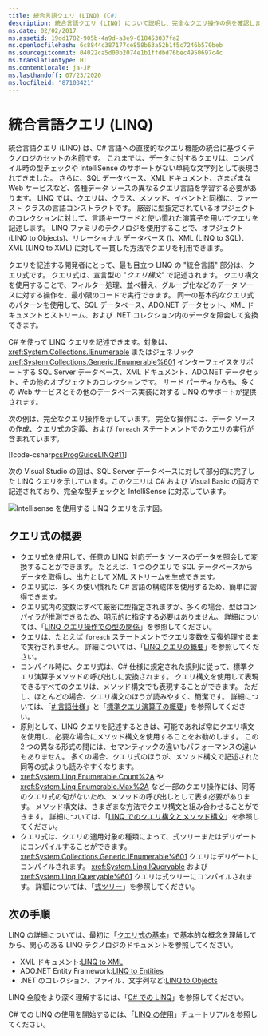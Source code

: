 ```yaml
---
title: 統合言語クエリ (LINQ) (C#)
description: 統合言語クエリ (LINQ) について説明し、完全なクエリ操作の例を確認します。
ms.date: 02/02/2017
ms.assetid: 19dd1782-905b-4a9d-a3e9-618453037fa2
ms.openlocfilehash: 6c8844c387177ce858b63a52b1f5c7246b570beb
ms.sourcegitcommit: 04022ca5d00b2074e1b1ffdbd76bec4950697c4c
ms.translationtype: HT
ms.contentlocale: ja-JP
ms.lasthandoff: 07/23/2020
ms.locfileid: "87103421"
---
```

# <a name="language-integrated-query-linq"></a>統合言語クエリ (LINQ)

統合言語クエリ (LINQ) は、C# 言語への直接的なクエリ機能の統合に基づくテクノロジのセットの名前です。 これまでは、データに対するクエリは、コンパイル時の型チェックや IntelliSense のサポートがない単純な文字列として表現されてきました。 さらに、SQL データベース、XML ドキュメント、さまざまな Web サービスなど、各種データ ソースの異なるクエリ言語を学習する必要があります。 LINQ では、クエリは、クラス、メソッド、イベントと同様に、ファースト クラスの言語コンストラクトです。 厳密に型指定されているオブジェクトのコレクションに対して、言語キーワードと使い慣れた演算子を用いてクエリを記述します。 LINQ ファミリのテクノロジを使用することで、オブジェクト (LINQ to Objects)、リレーショナル データベース ()、XML (LINQ to SQL)、XML (LINQ to XML) に対して一貫した方法でクエリを利用できます。

クエリを記述する開発者にとって、最も目立つ LINQ の "統合言語" 部分は、クエリ式です。 クエリ式は、宣言型の "*クエリ構文*" で記述されます。 クエリ構文を使用することで、フィルター処理、並べ替え、グループ化などのデータ ソースに対する操作を、最小限のコードで実行できます。 同一の基本的なクエリ式のパターンを使用して、SQL データベース、ADO.NET データセット、XML ドキュメントとストリーム、および .NET コレクション内のデータを照会して変換できます。

C# を使って LINQ クエリを記述できます。対象は、<xref:System.Collections.IEnumerable> またはジェネリック <xref:System.Collections.Generic.IEnumerable%601> インターフェイスをサポートする SQL Server データベース、XML ドキュメント、ADO.NET データセット、その他のオブジェクトのコレクションです。 サード パーティからも、多くの Web サービスとその他のデータベース実装に対する LINQ のサポートが提供されます。

次の例は、完全なクエリ操作を示しています。 完全な操作には、データ ソースの作成、クエリ式の定義、および `foreach` ステートメントでのクエリの実行が含まれています。

[!code-csharp[csProgGuideLINQ#11](~/samples/snippets/csharp/concepts/linq/index_1.cs)]

次の Visual Studio の図は、SQL Server データベースに対して部分的に完了した LINQ クエリを示しています。このクエリは C# および Visual Basic の両方で記述されており、完全な型チェックと IntelliSense に対応しています。

![Intellisense を使用する LINQ クエリを示す図。](./media/introduction-to-linq/linq-query-intellisense.png)

## <a name="query-expression-overview"></a>クエリ式の概要

- クエリ式を使用して、任意の LINQ 対応データ ソースのデータを照会して変換することができます。 たとえば、1 つのクエリで SQL データベースからデータを取得し、出力として XML ストリームを生成できます。
- クエリ式は、多くの使い慣れた C# 言語の構成体を使用するため、簡単に習得できます。
- クエリ式内の変数はすべて厳密に型指定されますが、多くの場合、型はコンパイラが推測できるため、明示的に指定する必要はありません。 詳細については、「[LINQ クエリ操作での型の関係](type-relationships-in-linq-query-operations.md)」を参照してください。
- クエリは、たとえば `foreach` ステートメントでクエリ変数を反復処理するまで実行されません。 詳細については、「[LINQ クエリの概要](introduction-to-linq-queries.md)」を参照してください。
- コンパイル時に、クエリ式は、C# 仕様に規定された規則に従って、標準クエリ演算子メソッドの呼び出しに変換されます。 クエリ構文を使用して表現できるすべてのクエリは、メソッド構文でも表現することができます。 ただし、ほとんどの場合、クエリ構文のほうが読みやすく、簡潔です。 詳細については、「[# 言語仕様](~/_csharplang/spec/expressions.md#query-expressions)」と「[標準クエリ演算子の概要](standard-query-operators-overview.md)」を参照してください。
- 原則として、LINQ クエリを記述するときは、可能であれば常にクエリ構文を使用し、必要な場合にメソッド構文を使用することをお勧めします。 この 2 つの異なる形式の間には、セマンティックの違いもパフォーマンスの違いもありません。 多くの場合、クエリ式のほうが、メソッド構文で記述された同等の式よりも読みやすくなります。
- <xref:System.Linq.Enumerable.Count%2A> や <xref:System.Linq.Enumerable.Max%2A> など一部のクエリ操作には、同等のクエリ式の句がないため、メソッドの呼び出しとして表す必要があります。 メソッド構文は、さまざまな方法でクエリ構文と組み合わせることができます。 詳細については、「[LINQ でのクエリ構文とメソッド構文](query-syntax-and-method-syntax-in-linq.md)」を参照してください。
- クエリ式は、クエリの適用対象の種類によって、式ツリーまたはデリゲートにコンパイルすることができます。 <xref:System.Collections.Generic.IEnumerable%601> クエリはデリゲートにコンパイルされます。 <xref:System.Linq.IQueryable> および <xref:System.Linq.IQueryable%601> クエリは式ツリーにコンパイルされます。 詳細については、「[式ツリー](../../../expression-trees.md)」を参照してください。

## <a name="next-steps"></a>次の手順

LINQ の詳細については、最初に「[クエリ式の基本](../../../linq/query-expression-basics.md)」で基本的な概念を理解してから、関心のある LINQ テクノロジのドキュメントを参照してください。

- XML ドキュメント:[LINQ to XML](linq-to-xml-overview.md)  
- ADO.NET Entity Framework:[LINQ to Entities](../../../../framework/data/adonet/ef/language-reference/linq-to-entities.md)
- .NET のコレクション、ファイル、文字列など:[LINQ to Objects](linq-to-objects.md)

LINQ 全般をより深く理解するには、「[C# での LINQ](../../../linq/linq-in-csharp.md)」を参照してください。

C# での LINQ の使用を開始するには、「[LINQ の使用](../../../tutorials/working-with-linq.md)」チュートリアルを参照してください。
